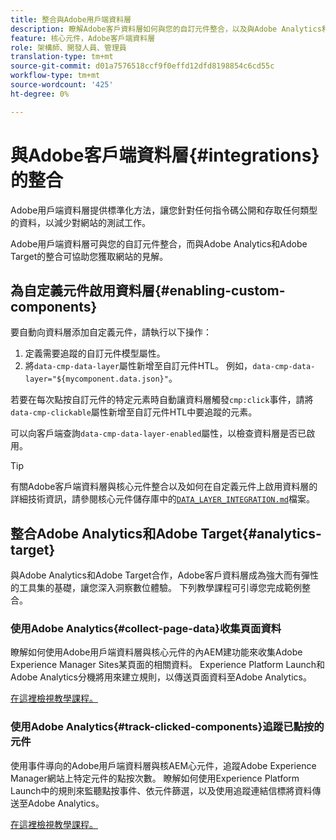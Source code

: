 ```yaml
---
title: 整合與Adobe用戶端資料層
description: 瞭解Adobe客戶資料層如何與您的自訂元件整合，以及與Adobe Analytics和Adobe Target的整合如何協助您獲得網站的深入資訊
feature: 核心元件，Adobe客戶端資料層
role: 架構師、開發人員、管理員
translation-type: tm+mt
source-git-commit: d01a7576518ccf9f0effd12dfd8198854c6cd55c
workflow-type: tm+mt
source-wordcount: '425'
ht-degree: 0%

---
```



# 與Adobe客戶端資料層{#integrations}的整合

Adobe用戶端資料層提供標準化方法，讓您針對任何指令碼公開和存取任何類型的資料，以減少對網站的測試工作。

Adobe用戶端資料層可與您的自訂元件整合，而與Adobe Analytics和Adobe Target的整合可協助您獲取網站的見解。

## 為自定義元件啟用資料層{#enabling-custom-components}

要自動向資料層添加自定義元件，請執行以下操作：

1. 定義需要追蹤的自訂元件模型屬性。
1. 將`data-cmp-data-layer`屬性新增至自訂元件HTL。 例如，`data-cmp-data-layer="${mycomponent.data.json}"`。

若要在每次點按自訂元件的特定元素時自動讓資料層觸發`cmp:click`事件，請將`data-cmp-clickable`屬性新增至自訂元件HTL中要追蹤的元素。

可以向客戶端查詢`data-cmp-data-layer-enabled`屬性，以檢查資料層是否已啟用。

>[!TIP]
>
>有關Adobe客戶端資料層與核心元件整合以及如何在自定義元件上啟用資料層的詳細技術資訊，請參閱核心元件儲存庫中的[`DATA_LAYER_INTEGRATION.md`](https://github.com/adobe/aem-core-wcm-components/blob/master/DATA_LAYER_INTEGRATION.md)檔案。

## 整合Adobe Analytics和Adobe Target{#analytics-target}

與Adobe Analytics和Adobe Target合作，Adobe客戶資料層成為強大而有彈性的工具集的基礎，讓您深入洞察數位體驗。 下列教學課程可引導您完成範例整合。

### 使用Adobe Analytics{#collect-page-data}收集頁面資料

瞭解如何使用Adobe用戶端資料層與核心元件的內AEM建功能來收集Adobe Experience Manager Sites某頁面的相關資料。 Experience Platform Launch和Adobe Analytics分機將用來建立規則，以傳送頁面資料至Adobe Analytics。

[在這裡檢視教學課程。](https://docs.adobe.com/content/help/en/experience-manager-learn/sites/integrations/analytics/collect-data-analytics.html)

### 使用Adobe Analytics{#track-clicked-components}追蹤已點按的元件

使用事件導向的Adobe用戶端資料層與核AEM心元件，追蹤Adobe Experience Manager網站上特定元件的點按次數。 瞭解如何使用Experience Platform Launch中的規則來監聽點按事件、依元件篩選，以及使用追蹤連結信標將資料傳送至Adobe Analytics。

[在這裡檢視教學課程。](https://docs.adobe.com/content/help/en/experience-manager-learn/sites/integrations/analytics/track-clicked-component.html)
